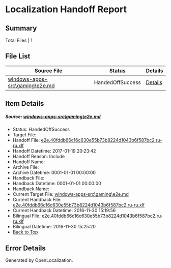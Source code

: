 # <a name='report-top'></a> Localization Handoff Report

## Summary
 Total Files | 1

## File List
 Source File | Status | Details 
 ----------- | ------ | ------- 
 [windows-apps-src\gaming\e2e.md](https://cpubwin.visualstudio.com/windows-uwp/_git/windows-uwp/commit/52afb5ac7b03a14e0d57eef5d8de29c5b57174d3?path=windows-apps-src%2Fgaming%2Fe2e.md&_a=contents) | HandedOffSuccess | [Details](#45e10b76fd3c510d5f93affc87598a7f109982193517)

## Item Details
##### <a name='45e10b76fd3c510d5f93affc87598a7f109982193517'></a> Source: [windows-apps-src\gaming\e2e.md](https://cpubwin.visualstudio.com/windows-uwp/_git/windows-uwp/commit/52afb5ac7b03a14e0d57eef5d8de29c5b57174d3?path=windows-apps-src%2Fgaming%2Fe2e.md&_a=contents)
* Status: HandedOffSuccess
* Target File: 
* Handoff File: [e2e.40fddb66c16c630e55b73b8224d1043b6f587bc2.ru-ru.xlf](https://cpubwin.visualstudio.com/windows-uwp/_git/WDCLib.handoff/commit/9430615d7854e6af0f41e3167590c6482266b69b?path=ol-handoff%2Fcpubwin%2Fwindows-uwp.ru-ru%2Fmaster%2Fe2e.40fddb66c16c630e55b73b8224d1043b6f587bc2.ru-ru.xlf&_a=contents)
* Handoff Datetime: 2017-01-19 20:23:42
* Handoff Reason: Include
* Handoff Name: 
* Archive File: 
* Archive Datetime: 0001-01-01 00:00:00
* Handback File: 
* Handback Datetime: 0001-01-01 00:00:00
* Handback Name: 
* Current Target File: [windows-apps-src\gaming\e2e.md](https://cpubwin.visualstudio.com/windows-uwp/_git/windows-uwp.ru-ru/commit/2f1ac4a1c1d944102739e9b403fc5aad0446f631?path=windows-apps-src%2Fgaming%2Fe2e.md&_a=contents)
* Current Handback File: [e2e.40fddb66c16c630e55b73b8224d1043b6f587bc2.ru-ru.xlf](https://cpubwin.visualstudio.com/windows-uwp/_git/WDCLib.handback/commit/4f4d3f9c88983440830197093d5122e9353c13d4?path=ol-handback%2Fcpubwin%2Fwindows-uwp.ru-ru%2Fmaster%2Fe2e.40fddb66c16c630e55b73b8224d1043b6f587bc2.ru-ru.xlf&_a=contents)
* Current Handback Datetime: 2016-11-30 15:19:56
* Bilingual File: [e2e.40fddb66c16c630e55b73b8224d1043b6f587bc2.ru-ru.xlf](https://cpubwin.visualstudio.com/windows-uwp/_git/WDCLib.handback/commit/4f4d3f9c88983440830197093d5122e9353c13d4?path=ol-handback%2Fcpubwin%2Fwindows-uwp.ru-ru%2Fmaster%2Fe2e.40fddb66c16c630e55b73b8224d1043b6f587bc2.ru-ru.xlf&_a=contents)
* Bilingual Datetime: 2016-11-30 15:25:20
* [Back to Top](#report-top)


## Error Details

Generated by OpenLocalization.
